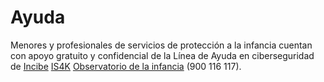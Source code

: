 # Ayuda

Menores y profesionales de servicios de protección a la infancia cuentan con apoyo gratuito y confidencial de la Línea de Ayuda en ciberseguridad de [Incibe](https://www.incibe.es/) [IS4K](https://www.is4k.es/) [Observatorio de la infancia](http://www.observatoriodelainfancia.mscbs.gob.es/) (900 116 117).
